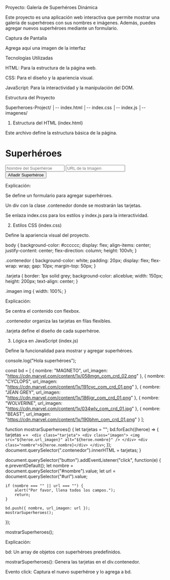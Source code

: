 Proyecto: Galería de Superhéroes Dinámica

Este proyecto es una aplicación web interactiva que permite mostrar una galería de superhéroes con sus nombres e imágenes. Además, puedes agregar nuevos superhéroes mediante un formulario.

Captura de Pantalla

Agrega aquí una imagen de la interfaz

Tecnologías Utilizadas

HTML: Para la estructura de la página web.

CSS: Para el diseño y la apariencia visual.

JavaScript: Para la interactividad y la manipulación del DOM.

Estructura del Proyecto

Superheroes-Project/
│-- index.html
│-- index.css
│-- index.js
│-- imagenes/

1. Estructura del HTML (index.html)

Este archivo define la estructura básica de la página.

<!DOCTYPE html>
<html lang="es">
<head>
    <meta charset="UTF-8">
    <meta name="viewport" content="width=device-width, initial-scale=1.0">
    <title>Galería de Superhéroes</title>
    <link rel="stylesheet" href="index.css">
</head>
<body>
    <h1>Superhéroes</h1>
    <div class="formulario">
        <form>
            <input id="nombre" type="text" placeholder="Nombre del Superhéroe"/>
            <input id="url" type="text" placeholder="URL de la Imagen"/>
            <button>Añadir Superhéroe</button>
        </form>
    </div>
    <div class="contenedor"></div>
    <script src="index.js"></script>
</body>
</html>

Explicación:

Se define un formulario para agregar superhéroes.

Un div con la clase .contenedor donde se mostrarán las tarjetas.

Se enlaza index.css para los estilos y index.js para la interactividad.

2. Estilos CSS (index.css)

Define la apariencia visual del proyecto.

body {
    background-color: #cccccc;
    display: flex;
    align-items: center;
    justify-content: center;
    flex-direction: column;
    height: 100vh;
}

.contenedor {
    background-color: white;
    padding: 20px;
    display: flex;
    flex-wrap: wrap;
    gap: 10px;
    margin-top: 50px;
}

.tarjeta {
    border: 1px solid grey;
    background-color: aliceblue;
    width: 150px;
    height: 200px;
    text-align: center;
}

.imagen img {
    width: 100%;
}

Explicación:

Se centra el contenido con flexbox.

.contenedor organiza las tarjetas en filas flexibles.

.tarjeta define el diseño de cada superhéroe.

3. Lógica en JavaScript (index.js)

Define la funcionalidad para mostrar y agregar superhéroes.

console.log("Hola superhéroes");

const bd = [
    { nombre: "MAGNETO", url_imagen: "https://cdn.marvel.com/content/1x/058mgn_com_crd_02.png" },
    { nombre: "CYCLOPS", url_imagen: "https://cdn.marvel.com/content/1x/191cyc_com_crd_01.png" },
    { nombre: "JEAN GREY", url_imagen: "https://cdn.marvel.com/content/1x/186jgr_com_crd_01.png" },
    { nombre: "WOLVERINE", url_imagen: "https://cdn.marvel.com/content/1x/034wlv_com_crd_01.jpg" },
    { nombre: "BEAST", url_imagen: "https://cdn.marvel.com/content/1x/190bhm_com_crd_01.png" }
];

function mostrarSuperheroes() {
    let tarjetas = "";
    bd.forEach((heroe) => {
        tarjetas += `
        <div class="tarjeta">
            <div class="imagen">
                <img src="${heroe.url_imagen}" alt="${heroe.nombre}" />
            </div>
            <div class="nombre">${heroe.nombre}</div>
        </div>`;
    });
    document.querySelector(".contenedor").innerHTML = tarjetas;
}

document.querySelector("button").addEventListener("click", function(e) {
    e.preventDefault();
    let nombre = document.querySelector("#nombre").value;
    let url = document.querySelector("#url").value;

    if (nombre === "" || url === "") {
        alert("Por favor, llena todos los campos.");
        return;
    }

    bd.push({ nombre, url_imagen: url });
    mostrarSuperheroes();
});

mostrarSuperheroes();

Explicación:

bd: Un array de objetos con superhéroes predefinidos.

mostrarSuperheroes(): Genera las tarjetas en el div.contenedor.

Evento click: Captura el nuevo superhéroe y lo agrega a bd.